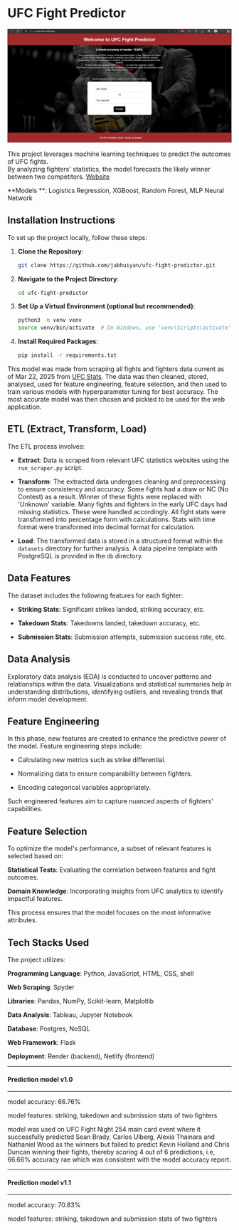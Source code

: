 # UFC Fight Predictor

![image](./assets/ufcdemo.png)


This project leverages machine learning techniques to predict the outcomes of UFC fights.  
By analyzing fighters' statistics, the model forecasts the likely winner between two competitors. [Website](https://predictufc.netlify.app)

**Models
**: Logistics Regression, XGBoost, Random Forest, MLP Neural Network

## Installation Instructions

To set up the project locally, follow these steps:

1. **Clone the Repository**:
   ```bash
   git clone https://github.com/jabhuiyan/ufc-fight-predictor.git

2. **Navigate to the Project Directory**:
   ```bash
   cd ufc-fight-predictor

3. **Set Up a Virtual Environment (optional but recommended)**:
   ```bash
   python3 -m venv venv
   source venv/bin/activate  # On Windows, use 'venv\Scripts\activate'

4. **Install Required Packages**:
   ```bash
   pip install -r requirements.txt


This model was made from scraping all fights and fighters data current as of Mar 22, 2025 from [UFC Stats](http://ufcstats.com/statistics/events/completed). The data was then cleaned, stored, analysed, used for feature engineering, feature selection, and then used to train various models with hyperparameter tuning for best accuracy. The most accurate model was then chosen and pickled to be used for the web application.

## ETL (Extract, Transform, Load)

The ETL process involves:

- **Extract**: Data is scraped from relevant UFC statistics websites using the `run_scraper.py` script.​

- **Transform**: The extracted data undergoes cleaning and preprocessing to ensure consistency and accuracy.​ Some fights had a draw or NC (No Contest) as a result. Winner of these fights were replaced with 'Unknown' variable. Many fights and fighters in the early UFC days had missing statistics. These were handled accordingly. All fight stats were transformed into percentage form with calculations. Stats with time format were transformed into decimal format for calculation.

- **Load**: The transformed data is stored in a structured format within the `datasets` directory for further analysis. A data pipeline template with PostgreSQL is provided in the `db` directory.


## Data Features

The dataset includes the following features for each fighter:

- **Striking Stats**: Significant strikes landed, striking accuracy, etc.​

- **Takedown Stats**: Takedowns landed, takedown accuracy, etc.​

- **Submission Stats**: Submission attempts, submission success rate, etc.​


## Data Analysis

Exploratory data analysis (EDA) is conducted to uncover patterns and relationships within the data.
Visualizations and statistical summaries help in understanding distributions, identifying outliers, and revealing trends that inform model development.


## Feature Engineering

In this phase, new features are created to enhance the predictive power of the model. Feature engineering steps include:

- Calculating new metrics such as strike differential.​

- Normalizing data to ensure comparability between fighters.​

- Encoding categorical variables appropriately.​

Such engineered features aim to capture nuanced aspects of fighters' capabilities.


## Feature Selection

To optimize the model's performance, a subset of relevant features is selected based on:

**Statistical Tests**: Evaluating the correlation between features and fight outcomes.

**Domain Knowledge**: Incorporating insights from UFC analytics to identify impactful features.

This process ensures that the model focuses on the most informative attributes.


## Tech Stacks Used

The project utilizes:

**Programming Language**: Python, JavaScript, HTML, CSS, shell

**Web Scraping**: Spyder

**Libraries**: Pandas, NumPy, Scikit-learn, Matplotlib

**Data Analysis**: Tableau, Jupyter Notebook

**Database**: Postgres, NoSQL

**Web Framework**: Flask

**Deployment**: Render (backend), Netlify (frontend)


------------------------------------------------

#### Prediction model v1.0
-------------------------------------------------

model accuracy: 66.76%

model features: striking, takedown and submission stats of two fighters

model was used on UFC Fight Night 254 main card event where it successfully predicted Sean Brady, Carlos Ulberg, Alexia Thainara and Nathaniel Wood as the winners but failed to predict Kevin Holland and Chris Duncan winning their fights, thereby scoring 4 out of 6 predictions, i.e, 66.66% accuracy rae which was consistent with the model accuracy report.

----------------------------------------------------

#### Prediction model v1.1
-------------------------------------------------

model accuracy: 70.83%

model features: striking, takedown and submission stats of two fighters
